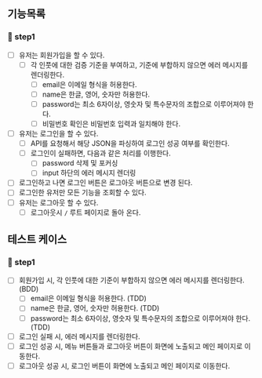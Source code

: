 ## 기능목록

### 🎯 step1

- [ ] 유저는 회원가입을 할 수 있다.
  - [ ] 각 인풋에 대한 검증 기준을 부여하고, 기준에 부합하지 않으면 에러 메시지를 렌더링한다.
    - [ ] email은 이메일 형식을 허용한다.
    - [ ] name은 한글, 영어, 숫자만 허용한다.
    - [ ] password는 최소 6자이상, 영숫자 및 특수문자의 조합으로 이루어져야 한다.
    - [ ] 비밀번호 확인은 비밀번호 입력과 일치해야 한다.
- [ ] 유저는 로그인을 할 수 있다.
  - [ ] API를 요청해서 해당 JSON을 파싱하여 로그인 성공 여부를 확인한다.
  - [ ] 로그인이 실패하면, 다음과 같은 처리를 이행한다.
    - [ ] password 삭제 및 포커싱
    - [ ] input 하단의 에러 메시지 렌더링
- [ ] 로그인하고 나면 로그인 버튼은 로그아웃 버튼으로 변경 된다.
- [ ] 로그인한 유저만 모든 기능을 조회할 수 있다.
- [ ] 유저는 로그아웃 할 수 있다.
  - [ ] 로그아웃시 `/` 루트 페이지로 돌아 온다.

## 테스트 케이스

### 🎯 step1

- [ ] 회원가입 시, 각 인풋에 대한 기준이 부합하지 않으면 에러 메시지를 렌더링한다. (BDD)
  - [ ] email은 이메일 형식을 허용한다. (TDD)
  - [ ] name은 한글, 영어, 숫자만 허용한다. (TDD)
  - [ ] password는 최소 6자이상, 영숫자 및 특수문자의 조합으로 이루어져야 한다. (TDD)
- [ ] 로그인 실패 시, 에러 메시지를 렌더링한다.
- [ ] 로그인 성공 시, 메뉴 버튼들과 로그아웃 버튼이 화면에 노출되고 메인 페이지로 이동한다.
- [ ] 로그아웃 성공 시, 로그인 버튼이 화면에 노출되고 메인 페이지로 이동한다.

